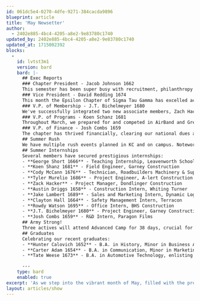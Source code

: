 ```yaml
---
id: 061dc5e4-0270-4dfe-9271-384cacda9896
blueprint: article
title: 'May Newsetter'
author:
  - 2402e885-4bc4-4205-a8e2-9e83780c1740
updated_by: 2402e885-4bc4-4205-a8e2-9e83780c1740
updated_at: 1715002392
blocks:
  -
    id: lvtst3m1
    version: bard
    bard: |-
      ## Exec Reports
      ### Chapter President - Jacob Johnson 1662
      This semester has been super busy with recruitment, philanthropy events, runouts, and much more! With the semester coming to a close the Active Chapter is studying hard to end the semester well and is very excited to celebrate the centennial of the Epsilon Chapter! We are also fired up and ready to start the upcoming recruitment season!
      ### Vice President - David Redding 1674
      This month the Epsilon Chapter of Sigma Tau Gamma has excelled academically. The active members are currently averaging a 3.14 GPA, with 6-10 members expected to make the Dean’s Honors List for the semester. We've been preparing rigorously for finals. The house now has two binders with academic success resources, including tutor schedules and academic support contacts. Additionally, we will begin a weekly "bonfire" to enhance brotherhood and member wellness.
      ### V.P. of Membership - J.T. Bichelmeyer 1680
      We've successfully integrated two new associate members, Zach Hacker and Ivan Reyes, into active membership. As we approach summer, we are reopening the Grubs scholarship for all incoming male students, which should help extend our reach to those unfamiliar with Greek life on campus.
      ### V.P. of Programs - Koen Schanz 1681
      Throughout March, we prepared for and competed in AirBand and Greek games, taking 1st overall in AirBand and 3rd in all Greek games. The chapter also had near-perfect attendance at The Big Event. To boost morale, we introduced a new dye table and a basketball goal. We recently celebrated our White Rose Formal, nominating Alexis Ourada, a junior from Pitt State.
      ### V.P. of Finance - Josh Combs 1659
      The chapter has thrived financially, clearing our national dues and reducing our chapter dues by over $4,000. We've funded several house projects, including painting and renovations, and reframing historic pictures and certificates.
      ## Summer Rush
      We have multiple rush events planned in KC and on campus. Noteworthy events include gatherings at Chicken and Pickle on June 22nd and Top Golf on August 3rd. We also plan a Royals game suite event with all chapters from Kansas and Missouri. The semester will kick off with a BBQ on our front porch.
      ## Summer Internships
      Several members have secured prestigious internships:
      - **George Short 1666** - Teaching Internship, Leavenworth School District
      - **Koen Shanz 1681** - Field Engineer, Garney Construction
      - **Cody McCann 1676** - Technician, Roadbuilders Machinery & Supply Co.
      - **Tyler Murelio 1686** - Project Engineer, A-lert Construction
      - **Zack Hacker** - Project Manager, Dondlinger Construction
      - **Austin Driggs 1658** - Construction Intern, Whiting Turner
      - **Jake Lambert 1689** - Sales and Marketing Intern, Dynamic Logistix
      - **Clayton Hall 1664** - Safety Management Intern, Terracon
      - **Rowdy Watson 1695** - Office Intern, BHS Construction
      - **J.T. Bichelmeyer 1680** - Project Engineer, Garney Construction
      - **Josh Combs 1659** - R&D Intern, Paragon Films
      ## Army Strong!
      Three actives will attend Advanced Camp for 38 days, crucial for their commissioning as officers in the US Army. This includes Zane Guerrero 1657, George Short 1666, and David Redding 1674, participating in rigorous activities like the 300m Rifle Qualification and a 12-mile Ruck March.
      ## Graduates
      Celebrating our recent graduates:
      - **Hunter Calovich 1652** - B.A. in History, Minor in Business Administration
      - **Carter Adam 1654** - B.A. in Communication, Minor in Marketing
      - **Tate Weese 1673** - B.A. in Automotive Technology, enlisting in the U.S. Air Force post-graduation

      ---
    type: bard
    enabled: true
excerpt: 'As we step into the vibrant month of May, filled with the promise of summer, we have much to celebrate and anticipate.'
layout: articles/show
---
```

